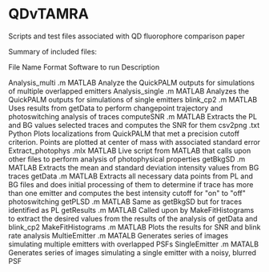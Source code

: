 # QDvTAMRA
Scripts and test files associated with QD fluorophore comparison paper

Summary of included files:

File Name						Format	Software to run		Description

Analysis_multi			.m			MATLAB						Analyze the QuickPALM outputs for simulations of multiple overlapped emitters
Analysis_single			.m			MATLAB						Analyzes the QuickPALM outputs for simulations of single emitters
blink_cp2		      	.m			MATLAB						Uses results from getData to perform changepoint trajectory and photoswitching analysis of traces
computeSNR		    	.m			MATLAB						Extracts the PL and BG values selected traces and computes the SNR for them
csv2png			      	.txt		Python						Plots localizations from QuickPALM that met a precision cutoff criterion. Points are plotted at center of mass with associated standard error
Extract_photophys		.mlx		MATLAB						Live script from MATLAB that calls upon other files to perform analysis of photophysical properties
getBkgSD		      	.m			MATLAB						Extracts the mean and standard deviation intensity values from BG traces
getData			      	.m			MATLAB						Extracts all necessary data points from PL and BG files and does initial processing of them to determine if trace has more than one emitter and computes the best intensity cutoff for "on" to "off" photoswitching
getPLSD			      	.m			MATLAB						Same as getBkgSD but for traces identified as PL
getResults					.m			MATLAB						Called upon by MakeFitHistograms to extract the desired values from the results of the analysis of getData and blink_cp2
MakeFitHistograms		.m			MATLAB						Plots the results for SNR and blink rate analysis
MultieEmitter				.m			MATALB						Generates series of images simulating multiple emitters with overlapped PSFs
SingleEmitter				.m			MATALB						Generates series of images simulating a single emitter with a noisy, blurred PSF
